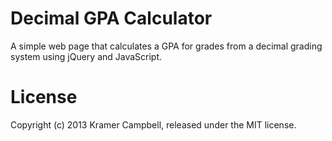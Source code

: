 # Decimal GPA Calculator
A simple web page that calculates a GPA for grades from a decimal grading system using jQuery and JavaScript.

# License
Copyright (c) 2013 Kramer Campbell, released under the MIT license.
